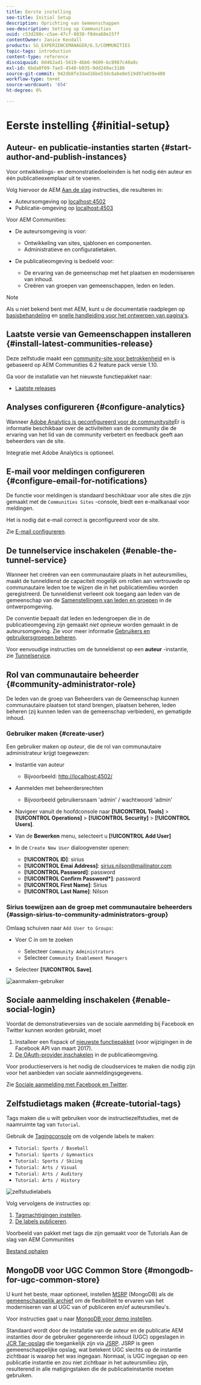 ```yaml
---
title: Eerste instelling
seo-title: Initial Setup
description: Oprichting van Gemeenschappen
seo-description: Setting up Communities
uuid: c53d280c-c5ae-47cf-8038-f0dea68e15ff
contentOwner: Janice Kendall
products: SG_EXPERIENCEMANAGER/6.5/COMMUNITIES
topic-tags: introduction
content-type: reference
discoiquuid: 0d462ad1-5619-4bb6-9609-bc8987c40a0c
exl-id: 6bda0f09-7ae5-4540-b035-9dd249ac3186
source-git-commit: 942db8fe3dad16be53dc6abe0e519d97a659e480
workflow-type: tm+mt
source-wordcount: '654'
ht-degree: 0%

---
```


# Eerste instelling {#initial-setup}

## Auteur- en publicatie-instanties starten {#start-author-and-publish-instances}

Voor ontwikkelings- en demonstratiedoeleinden is het nodig één auteur en één publicatieexemplaar uit te voeren.

Volg hiervoor de AEM [Aan de slag](../../help/sites-deploying/deploy.md#getting-started) instructies, die resulteren in:

* Auteursomgeving op [localhost:4502](http://localhost:4502/)
* Publicatie-omgeving op [localhost:4503](http://localhost:4503/)

Voor AEM Communities:

* De auteursomgeving is voor:

   * Ontwikkeling van sites, sjablonen en componenten.
   * Administratieve en configuratietaken.

* De publicatieomgeving is bedoeld voor:

   * De ervaring van de gemeenschap met het plaatsen en moderniseren van inhoud.
   * Creëren van groepen van gemeenschappen, leden en leden.

>[!NOTE]
>
>Als u niet bekend bent met AEM, kunt u de documentatie raadplegen op [basisbehandeling](../../help/sites-authoring/basic-handling.md) en [snelle handleiding voor het ontwerpen van pagina&#39;s](../../help/sites-authoring/qg-page-authoring.md).

## Laatste versie van Gemeenschappen installeren {#install-latest-communities-release}

Deze zelfstudie maakt een [community-site voor betrokkenheid](overview.md#engagement-community) en is gebaseerd op AEM Communities 6.2 feature pack versie 1.10.

Ga voor de installatie van het nieuwste functiepakket naar:

* [Laatste releases](deploy-communities.md#latest-releases)

## Analyses configureren {#configure-analytics}

Wanneer [Adobe Analytics is geconfigureerd voor de communitysite](analytics.md)Er is informatie beschikbaar over de activiteiten van de community die de ervaring van het lid van de community verbetert en feedback geeft aan beheerders van de site.

Integratie met Adobe Analytics is optioneel.

## E-mail voor meldingen configureren {#configure-email-for-notifications}

De functie voor meldingen is standaard beschikbaar voor alle sites die zijn gemaakt met de `Communities Sites` -console, biedt een e-mailkanaal voor meldingen.

Het is nodig dat e-mail correct is geconfigureerd voor de site.

Zie [E-mail configureren](email.md).

## De tunnelservice inschakelen {#enable-the-tunnel-service}

Wanneer het creëren van een communautaire plaats in het auteursmilieu, maakt de tunneldienst de capaciteit mogelijk om rollen aan vertrouwde op communautaire leden toe te wijzen die in het publicatiemilieu worden geregistreerd. De tunneldienst verleent ook toegang aan leden van de gemeenschap van de [Samenstellingen van leden en groepen](members.md) in de ontwerpomgeving.

De conventie bepaalt dat leden en ledengroepen die in de publicatieomgeving zijn gemaakt *niet* opnieuw worden gemaakt in de auteursomgeving. Zie voor meer informatie [Gebruikers en gebruikersgroepen beheren](users.md).

Voor eenvoudige instructies om de tunneldienst op een **auteur** -instantie, zie [Tunnelservice](deploy-communities.md#tunnel-service-on-author).

## Rol van communautaire beheerder {#community-administrator-role}

De leden van de groep van Beheerders van de Gemeenschap kunnen communautaire plaatsen tot stand brengen, plaatsen beheren, leden beheren (zij kunnen leden van de gemeenschap verbieden), en gematigde inhoud.

### Gebruiker maken {#create-user}

Een gebruiker maken op *auteur*, die de rol van communautaire administrateur krijgt toegewezen:

* Instantie van auteur

   * Bijvoorbeeld: [http://localhost:4502/](http://localhost:4503/)

* Aanmelden met beheerdersrechten

   * Bijvoorbeeld gebruikersnaam &#39;admin&#39; / wachtwoord &#39;admin&#39;

* Navigeer vanuit de hoofdconsole naar **[!UICONTROL Tools]** > **[!UICONTROL Operations]** > **[!UICONTROL Security]** > **[!UICONTROL Users]**.
* Van de **Bewerken** menu, selecteert u **[!UICONTROL Add User]**

* In de `Create New User` dialoogvenster openen:

   * **[!UICONTROL ID]**: sirius
   * **[!UICONTROL Emai Address]**: sirius.nilson@mailinator.com
   * **[!UICONTROL Password]**: password
   * **[!UICONTROL Confirm Password&ast;]**: password
   * **[!UICONTROL First Name]**: Sirius
   * **[!UICONTROL Last Name]**: Nilson

### Sirius toewijzen aan de groep met communautaire beheerders {#assign-sirius-to-community-administrators-group}

Omlaag schuiven naar `Add User to Groups`:

* Voer C in om te zoeken

   * Selecteer `Community Administrators`
   * Selecteer `Community Enablement Managers`

* Selecteer **[!UICONTROL Save]**.

![aanmaken-gebruiker](assets/create-user.png)

## Sociale aanmelding inschakelen {#enable-social-login}

Voordat de demonstratieversies van de sociale aanmelding bij Facebook en Twitter kunnen worden gebruikt, moet

1. Installeer een fixpack of [nieuwste functiepakket](deploy-communities.md#latestfeaturepack) (voor wijzigingen in de Facebook API van maart 2017).
1. [De OAuth-provider inschakelen](social-login.md#adobe-granite-oauth-authentication-handler) in de publicatieomgeving.

Voor productieservers is het nodig de cloudservices te maken die nodig zijn voor het aanbieden van sociale aanmeldingsgegevens.

Zie [Sociale aanmelding met Facebook en Twitter](social-login.md).

## Zelfstudietags maken {#create-tutorial-tags}

Tags maken die u wilt gebruiken voor de instructiezelfstudies, met de naamruimte tag van `Tutorial`.

Gebruik de [Tagingconsole](../../help/sites-administering/tags.md#tagging-console) om de volgende labels te maken:

* `Tutorial: Sports / Baseball`
* `Tutorial: Sports / Gymnastics`
* `Tutorial: Sports / Skiing`
* `Tutorial: Arts / Visual`
* `Tutorial: Arts / Auditory`
* `Tutorial: Arts / History`

![zelfstudielabels](assets/tutorial-tags.png)

Volg vervolgens de instructies op:

1. [Tagmachtigingen instellen](../../help/sites-administering/tags.md#setting-tag-permissions).
1. [De labels publiceren](../../help/sites-administering/tags.md#publishing-tags).

Voorbeeld van pakket met tags die zijn gemaakt voor de Tutorials Aan de slag van AEM Communities

[Bestand ophalen](assets/tutorial_tags-v63.zip)

## MongoDB voor UGC Common Store {#mongodb-for-ugc-common-store}

U kunt het beste, maar optioneel, instellen [MSRP](msrp.md) (MongoDB) als de [gemeenschappelijk archief](working-with-srp.md) om de flexibiliteit te ervaren van het moderniseren van al UGC van of publiceren en/of auteursmilieu&#39;s.

Voor instructies gaat u naar [MongoDB voor demo instellen](demo-mongo.md).

Standaard wordt door de installatie van de auteur en de publicatie AEM instanties door de gebruiker gegenereerde inhoud (UGC) opgeslagen in [JCR Tar-opslag](../../help/sites-deploying/platform.md) die toegankelijk zijn via [JSRP](jsrp.md). JSRP is geen gemeenschappelijke opslag, wat betekent UGC slechts op de instantie zichtbaar is waarop het was ingegaan. Normaal, is UGC ingegaan op een publicatie instantie en zou niet zichtbaar in het auteursmilieu zijn, resulterend in alle matigingstaken die de publicatieinstantie moeten gebruiken.
